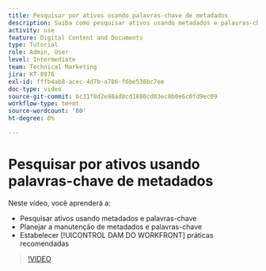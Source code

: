 ```yaml
---
title: Pesquisar por ativos usando palavras-chave de metadados
description: Saiba como pesquisar ativos usando metadados e palavras-chave, planejar a manutenção de metadados e palavras-chave e estabelecer [!UICONTROL DAM DO WORKFRONT] práticas recomendadas.
activity: use
feature: Digital Content and Documents
type: Tutorial
role: Admin, User
level: Intermediate
team: Technical Marketing
jira: KT-8976
exl-id: fffb4ab8-acec-4d7b-a786-f6be538bc7ee
doc-type: video
source-git-commit: 6c31f8d2e98ad8cd1880cd03ec0b0e6c0fd9ec09
workflow-type: tm+mt
source-wordcount: '60'
ht-degree: 0%

---
```


# Pesquisar por ativos usando palavras-chave de metadados

Neste vídeo, você aprenderá a:

* Pesquisar ativos usando metadados e palavras-chave
* Planejar a manutenção de metadados e palavras-chave
* Estabelecer [!UICONTROL DAM DO WORKFRONT] práticas recomendadas

>[!VIDEO](https://video.tv.adobe.com/v/335239/?quality=12&learn=on)
